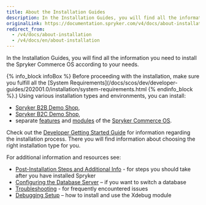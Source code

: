 ```yaml
---
title: About the Installation Guides
description: In the Installation Guides, you will find all the information you need to install the Spryker Commerce OS according to your needs.
originalLink: https://documentation.spryker.com/v4/docs/about-installation
redirect_from:
  - /v4/docs/about-installation
  - /v4/docs/en/about-installation
---
```


In the Installation Guides, you will find all the information you need to install the Spryker Commerce OS according to your needs.

{% info_block infoBox %}
Before proceeding with the installation, make sure you fulfill all the [System Requirements](/docs/scos/dev/developer-guides/202001.0/installation/system-requirements.html
{% endinfo_block %}.)
Using various installation types and environments, you can install:

* [Spryker B2B Demo Shop](/docs/scos/dev/about-spryker/202001.0/b2b-suite.html),
* [Spryker B2C Demo Shop](/docs/scos/dev/about-spryker/202001.0/b2c-suite.html),
* separate [features](https://documentation.spryker.com/v4/docs/features) and [modules](https://documentation.spryker.com/v20/docs) of the [Spryker Commerce OS](/docs/scos/dev/about-spryker/202001.0/master-suite.html).

 
Check out the [Developer Getting Started Guide](/docs/scos/dev/developer-guides/202001.0/developer-getting-started-guide.html) for information regarding the installation process. There you will find information about choosing the right installation type for you.

For additional information and resources see:

* [Post-Installation Steps and Additional Info](/docs/scos/dev/developer-guides/202001.0/installation/post-installation-steps-and-additional-info.html) - for steps you should take after you have installed Spryker
* [Configuring the Database Server](/docs/scos/dev/developer-guides/202001.0/installation/configuring-the-database-server.html) – if you want to switch a database
* [Troubleshooting](https://documentation.spryker.com/v4/docs/troubleshooting) - for frequently encountered issues
* [Debugging Setup](/docs/scos/dev/developer-guides/202001.0/installation/debugging/debugging-setup.html) – how to install and use the Xdebug module

